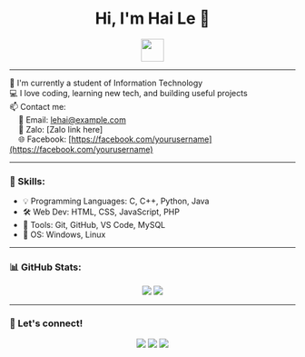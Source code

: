 <h1 align="center">Hi, I'm Hai Le 👋</h1>

<p align="center">
  <img src="https://media.giphy.com/media/hvRJCLFzcasrR4ia7z/giphy.gif" width="40px"/>
</p>

---

🌱 I'm currently a student of Information Technology  
💻 I love coding, learning new tech, and building useful projects  
📫 Contact me:  
&nbsp;&nbsp;&nbsp;&nbsp;📧 Email: lehai@example.com  
&nbsp;&nbsp;&nbsp;&nbsp;💬 Zalo: [Zalo link here]  
&nbsp;&nbsp;&nbsp;&nbsp;🌐 Facebook: [https://facebook.com/yourusername](https://facebook.com/yourusername)

---

### 🚀 Skills:
- 💡 Programming Languages: C, C++, Python, Java
- 🛠️ Web Dev: HTML, CSS, JavaScript, PHP
- 🧰 Tools: Git, GitHub, VS Code, MySQL
- 🔧 OS: Windows, Linux

---

### 📊 GitHub Stats:
<p align="center">
  <img src="https://github-readme-stats.vercel.app/api?username=LeHai1004&show_icons=true&theme=tokyonight" />
  <img src="https://github-readme-stats.vercel.app/api/top-langs/?username=LeHai1004&layout=compact&theme=tokyonight" />
</p>

---

### 🔗 Let's connect!
<p align="center">
  <a href="https://facebook.com/yourusername"><img src="https://img.shields.io/badge/Facebook-blue?logo=facebook&logoColor=white" /></a>
  <a href="mailto:lehai@example.com"><img src="https://img.shields.io/badge/Gmail-red?logo=gmail&logoColor=white" /></a>
  <a href="#"><img src="https://img.shields.io/badge/Zalo-1572A1?logo=zalo&logoColor=white" /></a>
</p>
